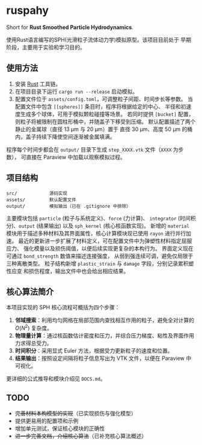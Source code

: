 # ruspahy

Short for **Rust Smoothed Particle Hydrodynamics**.

使用Rust语言编写的SPH(光滑粒子流体动力学)模拟原型。该项目目前处于
早期阶段，主要用于实验和学习目的。


## 使用方法

1. 安装 [Rust](https://www.rust-lang.org/) 工具链。
2. 在项目目录下运行 `cargo run --release` 启动模拟。
3. 配置文件位于 `assets/config.toml`，可调整粒子间距、时间步长等参数。
   当配置文件中包含 `[[spheres]]` 条目时，程序将根据给定的中心、
   半径和初速度生成多个球体，可用于模拟颗粒碰撞等场景。
   若同时提供 `[bucket]` 配置，则粒子将被限制在圆柱形桶中，并随盖子下移受到压缩。
   默认配置描述了两个静止的金属球（直径 13 µm 与 20 µm）置于
   直径 30 µm、高度 50 µm 的桶内，盖子持续下降使空间逐渐被金属填满。

程序每个时间步都会在 `output/` 目录下生成 `step_XXXX.vtk` 文件（`XXXX` 为步数），
可直接在 Paraview 中加载以观察模拟过程。

## 项目结构

```
src/            源码实现
assets/         默认配置文件
output/         模拟输出（已在 .gitignore 中排除）
```

主要模块包括 `particle` (粒子与系统定义)、`force` (力计算)、
`integrator` (时间积分)、`output` (结果输出) 以及 `sph_kernel`
 (核心核函数实现)。
新增的 `material` 模块用于描述多种材料及其界面属性，核心计算模块现已使用
`rayon` 进行并行加速。
最近的更新进一步扩展了材料定义，可在配置文件中为弹塑性材料指定屈服应力、
强化模量以及损伤阈值，以便后续实现更复杂的本构行为。
界面定义现在可通过 `bond_strength` 数值来描述连接强度，
从弱到强连续可调，避免仅局限于三种离散类型。
粒子结构新增 `plastic_strain` 与 `damage` 字段，分别记录累积塑性应变
和损伤程度，输出文件中也会给出相应结果。

## 核心算法简介

本项目实现的 SPH 核心流程可概括为四个步骤：

1. **邻域搜索**：利用均匀网格在局部范围内查找相互作用的粒子，避免全对计算的 $O(N^2)$ 复杂度。
2. **物理量计算**：通过核函数估计密度和压力，并综合压力梯度、粘性及界面作用力求得总受力。
3. **时间积分**：采用显式 Euler 方法，根据受力更新粒子的速度和位置。
4. **结果输出**：按照设定间隔将粒子信息写出为 VTK 文件，以便在 Paraview 中可视化。

更详细的公式推导和模块介绍见 `DOCS.md`。

## TODO

- ~~完善材料本构模型的实现~~（已实现损伤与强化模型）
- 提供更易用的配置项和示例
- 增加单元测试，保证核心模块的正确性
- ~~进一步完善文档，介绍核心算法~~（已补充核心算法概述）
